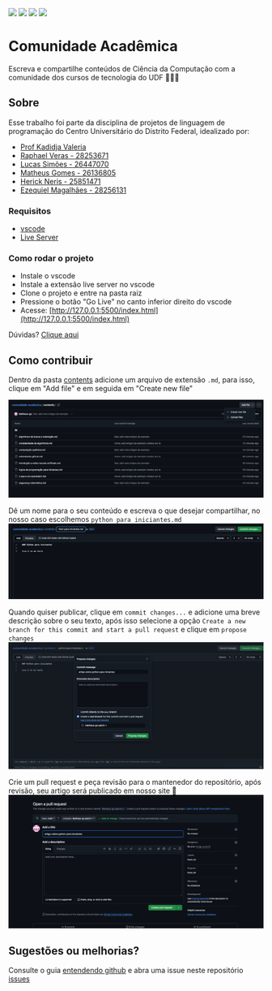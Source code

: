 <p align="start">
  <img src="https://img.shields.io/badge/PRs-welcome-brightgreen.svg" height="24px"/>
  <img src="https://img.shields.io/badge/HTML5-e34f26?;labelColor=555555&amp;logoColor=white" height="24px"/>
  <img src="https://img.shields.io/badge/CSS-239120?&style=for-the-badge&logo=css3&logoColor=white" height="24px"/>
  <img src="https://shields.io/badge/JavaScript-F7DF1E?logo=JavaScript&logoColor=000&style=flat-square" height="24px"/>
</p>
  
# Comunidade Acadêmica 
Escreva e compartilhe conteúdos de Ciência da Computação com a comunidade dos cursos de tecnologia do UDF 🧑🏻‍💻

## Sobre
 Esse trabalho foi parte da disciplina de projetos de linguagem de programação do Centro Universitário do Distrito Federal, idealizado por:

- [Prof Kadidja Valeria](https://github.com/Kadidjah)
- [Raphael Veras - 28253671](https://github.com/Rapah2002)
- [Lucas Simões - 26447070](https://github.com/lucmenn)
- [Matheus Gomes - 26136805](https://github.com/Matheus-gs)
- [Herick Neris - 25851471](https://github.com/hericknerisr)
- [Ezequiel Magalhães - 28256131](https://github.com/EzequielMagalhaes)

### Requisitos

- [vscode](https://code.visualstudio.com/)
- [Live Server](https://marketplace.visualstudio.com/items?itemName=ritwickdey.LiveServer)

### Como rodar o projeto

- Instale o vscode
- Instale a extensão live server no vscode
- Clone o projeto e entre na pasta raiz
- Pressione o botão "Go Live" no canto inferior direito do vscode
- Acesse: [http://127.0.0.1:5500/index.html](http://127.0.0.1:5500/index.html)

Dúvidas? [Clique aqui](https://drive.google.com/file/d/1HWLBdB53N0ozXath9q3I-XUHnPAGxoHL/view?usp=sharing)

## Como contribuir

Dentro da pasta [contents](https://github.com/Matheus-gs/comunidade-academica/tree/main/contents) adicione um arquivo de extensão `.md`, para isso, clique em "Add file" e em seguida em "Create new file"

![alt text](docs/image.png)

Dê um nome para o seu conteúdo e escreva o que desejar compartilhar, no nosso caso escolhemos `python para iniciantes.md`
![alt text](docs/image-1.png)

Quando quiser publicar, clique em `commit changes...` e adicione uma breve descrição sobre o seu texto, após isso selecione a opção `Create a new branch for this commit and start a pull request` e clique em `propose changes`
![alt text](docs/image-2.png)

Crie um pull request e peça revisão para o mantenedor do repositório, após revisão, seu artigo será publicado em nosso site 🚀
![alt text](docs/image-3.png)

## Sugestões ou melhorias?

Consulte o guia [entendendo github](https://github.com/Matheus-gs/comunidade-academica/blob/main/contents/entendendo%20github.md) e
abra uma issue neste repositório [issues](https://github.com/matheus-gs/comunidade-academica/issues)
